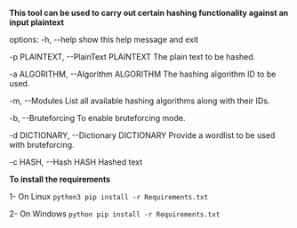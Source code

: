 **This tool can be used to carry out certain hashing functionality against an input plaintext**

options:
  -h, --help            show this help message and exit
  
  -p PLAINTEXT, --PlainText PLAINTEXT
                        The plain text to be hashed.
                        
  -a ALGORITHM, --Algorithm ALGORITHM
                        The hashing algorithm ID to be used.
                        
  -m, --Modules         List all available hashing algorithms along with their IDs.
  
  -b, --Bruteforcing    To enable bruteforcing mode.
  
  -d DICTIONARY, --Dictionary DICTIONARY
                        Provide a wordlist to be used with bruteforcing.
  
  -c HASH, --Hash HASH  Hashed text

**To install the requirements**

1- On Linux
`python3 pip install -r Requirements.txt`

2- On Windows
`python pip install -r Requirements.txt`
